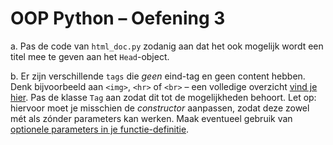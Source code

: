 # OOP Python – Oefening 3

a. Pas de code van `html_doc.py` zodanig aan dat het ook mogelijk wordt een titel mee te geven aan het `Head`-object.

b. Er zijn verschillende `tags` die *geen* eind-tag en geen content hebben. Denk bijvoorbeeld aan `<img>`, `<hr>` of `<br>` – een volledige overzicht [vind je hier](https://developer.mozilla.org/en-US/docs/Glossary/empty_element). Pas de klasse `Tag` aan zodat dit tot de mogelijkheden behoort. Let op: hiervoor moet je misschien de *constructor* aanpassen, zodat deze zowel mét als zónder parameters kan werken. Maak eventueel gebruik van [optionele parameters in je functie-definitie](https://docs.python.org/3/glossary.html#term-parameter).



